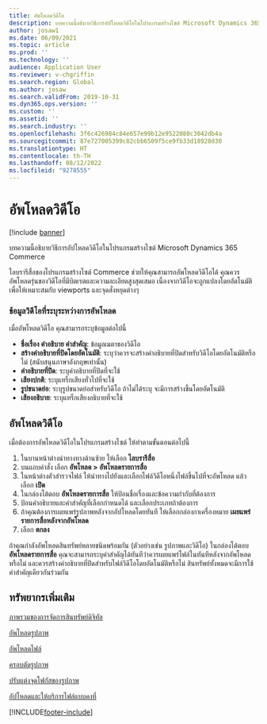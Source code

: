 ```yaml
---
title: อัพโหลดวิดีโอ
description: บทความนี้อธิบายวิธีการอัปโหลดวิดีโอในโปรแกรมสร้างไซต์ Microsoft Dynamics 365 Commerce
author: josaw1
ms.date: 06/09/2021
ms.topic: article
ms.prod: ''
ms.technology: ''
audience: Application User
ms.reviewer: v-chgriffin
ms.search.region: Global
ms.author: josaw
ms.search.validFrom: 2019-10-31
ms.dyn365.ops.version: ''
ms.custom: ''
ms.assetid: ''
ms.search.industry: ''
ms.openlocfilehash: 3f6c426984c84e657e99b12e9522080c3042db4a
ms.sourcegitcommit: 87e727005399c82cbb6509f5ce9fb33d18928d30
ms.translationtype: HT
ms.contentlocale: th-TH
ms.lasthandoff: 08/12/2022
ms.locfileid: "9278555"
---
```

# <a name="upload-videos"></a>อัพโหลดวิดีโอ

[!include [banner](includes/banner.md)]

บทความนี้อธิบายวิธีการอัปโหลดวิดีโอในโปรแกรมสร้างไซต์ Microsoft Dynamics 365 Commerce

ไลบรารีสื่อของโปรแกรมสร้างไซต์ Commerce ช่วยให้คุณสามารถอัพโหลดวิดีโอได้ คุณควรอัพโหลดรุ่นของวิดีโอที่มีบิตเรตและความละเอียดสูงสุดเสมอ เนื่องจากวิดีโอจะถูกแปลงโดยอัตโนมัติเพื่อให้เหมาะสมกับ viewports และจุดสั่งหยุดต่างๆ

### <a name="video-information-specified-during-upload"></a>ข้อมูลวิดีโอที่ระบุระหว่างการอัพโหลด

เมื่ออัพโหลดวิดีโอ คุณสามารถระบุข้อมูลต่อไปนี้

- **ชื่อเรื่อง คำอธิบาย คำสำคัญ**: ข้อมูลเมตาของวิดีโอ
- **สร้างคำอธิบายที่ปิดโดยอัตโนมัติ**: ระบุว่าควรจะสร้างคำอธิบายที่ปิดสำหรับวิดีโอโดยอัตโนมัติหรือไม่ (สนับสนุนภาษาอังกฤษเท่านั้น) 
- **คำอธิบายที่ปิด**: ระบุคำอธิบายที่ปิดที่จะใช้
- **เสียงปกติ**: ระบุแทร็กเสียงทั่วไปที่จะใช้
- **รูปขนาดย่อ**: ระบุรูปขนาดย่อสำหรับวิดีโอ ถ้าไม่ได้ระบุ จะมีการสร้างขึ้นโดยอัตโนมัติ
- **เสียงอธิบาย**: ระบุแทร็กเสียงอธิบายที่จะใช้

## <a name="upload-a-video"></a>อัพโหลดวิดีโอ

เมื่อต้องการอัพโหลดวิดีโอในโปรแกรมสร้างไซต์ ให้ทำตามขั้นตอนต่อไปนี้

1. ในบานหน้าต่างนำทางทางด้านซ้าย ให้เลือก **ไลบรารีสื่อ**
1. บนแถบคำสั่ง เลือก **อัพโหลด \> อัพโหลดรายการสื่อ**
1. ในหน้าต่างตัวสำรวจไฟล์ ให้นำทางไปยังและเลือกไฟล์วิดีโอหนึ่งไฟล์ขึ้นไปที่จะอัพโหลด แล้วเลือก **เปิด**
1. ในกล่องโต้ตอบ **อัพโหลดรายการสื่อ** ให้ป้อนชื่อเรื่องและข้อความกำกับที่ต้องการ
1. ป้อนคำอธิบายและคำสำคัญที่เลือกกำหนดได้ และเลือกประเภทถ้าต้องการ 
1. ถ้าคุณต้องการเผยแพร่รูปภาพหลังจากอัปโหลดโดยทันที ให้เลือกกล่องกาเครื่องหมาย **เผยแพร่รายการสื่อหลังจากอัพโหลด**
1. เลือก **ตกลง**

ถ้าคุณกำลังอัพโหลดสินทรัพย์หลายชนิดพร้อมกัน (ตัวอย่างเช่น รูปภาพและวิดีโอ) ในกล่องโต้ตอบ **อัพโหลดรายการสื่อ** คุณจะสามารถระบุคำสำคัญได้ทันทีว่าควรเผยแพร่ไฟล์ในทันทีหลังจากอัพโหลดหรือไม่ และควรสร้างคำอธิบายที่ปิดสำหรับไฟล์วิดีโอโดยอัตโนมัติหรือไม่ สินทรัพย์ทั้งหมดจะมีการใช้คำสำคัญเดียวกันร่วมกัน

## <a name="additional-resources"></a>ทรัพยากรเพิ่มเติม

[ภาพรวมของการจัดการสินทรัพย์ดิจิทัล](dam-overview.md)

[อัพโหลดรูปภาพ](dam-upload-images.md)

[อัพโหลดไฟล์](dam-upload-files.md)

[ครอบตัดรูปภาพ](dam-crop-images.md)

[ปรับแต่งจุดโฟกัสของรูปภาพ](dam-custom-focal-point.md)

[อัปโหลดและให้บริการไฟล์แบบคงที่](upload-serve-static-files.md)


[!INCLUDE[footer-include](../includes/footer-banner.md)]
